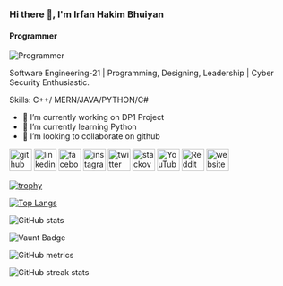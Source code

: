 ### Hi there 👋, I'm Irfan Hakim Bhuiyan
#### Programmer
![Programmer](https://media.licdn.com/dms/image/v2/D5616AQFJ9KXrv6kuQg/profile-displaybackgroundimage-shrink_350_1400/profile-displaybackgroundimage-shrink_350_1400/0/1686908280791?e=1734566400&v=beta&t=xMqHjJBTCulBDQryPukYpNlvLvEC1Xnxck2NGFg07qg)

Software Engineering-21 | Programming, Designing, Leadership | Cyber Security Enthusiastic.

Skills: C++/ MERN/JAVA/PYTHON/C#

- 🔭 I’m currently working on DP1 Project 
- 🌱 I’m currently learning Python 
- 👯 I’m looking to collaborate on github 


[<img src='https://cdn.jsdelivr.net/npm/simple-icons@3.0.1/icons/github.svg' alt='github' height='40'>](https://github.com/https://github.com/irfanAbir1231)  [<img src='https://cdn.jsdelivr.net/npm/simple-icons@3.0.1/icons/linkedin.svg' alt='linkedin' height='40'>](https://www.linkedin.com/in/https://www.linkedin.com/in/irfan-hakim-bhuiyan-a444b91ab//)  [<img src='https://cdn.jsdelivr.net/npm/simple-icons@3.0.1/icons/facebook.svg' alt='facebook' height='40'>](https://www.facebook.com/https://www.facebook.com/irfan.hakimbhuiyan/)  [<img src='https://cdn.jsdelivr.net/npm/simple-icons@3.0.1/icons/instagram.svg' alt='instagram' height='40'>](https://www.instagram.com/https://www.instagram.com/irfanhakimbhuiyan//)  [<img src='https://cdn.jsdelivr.net/npm/simple-icons@3.0.1/icons/twitter.svg' alt='twitter' height='40'>](https://twitter.com/https://x.com/home)  [<img src='https://cdn.jsdelivr.net/npm/simple-icons@3.0.1/icons/stackoverflow.svg' alt='stackoverflow' height='40'>](https://stackoverflow.com/users/https://stackoverflow.com/users/23326803/md-irfan-hakim-bhuiyan-2100421)  [<img src='https://cdn.jsdelivr.net/npm/simple-icons@3.0.1/icons/youtube.svg' alt='YouTube' height='40'>](https://www.youtube.com/channel/https://www.youtube.com/@irfanabir5629)  [<img src='https://cdn.jsdelivr.net/npm/simple-icons@3.0.1/icons/reddit.svg' alt='Reddit' height='40'>](https://www.reddit.com/user/https://www.reddit.com/?rdt=45877)  [<img src='https://cdn.jsdelivr.net/npm/simple-icons@3.0.1/icons/icloud.svg' alt='website' height='40'>](https://irfanabir1231.github.io/)  

[![trophy](https://github-profile-trophy.vercel.app/?username=https://github.com/irfanAbir1231)](https://github.com/ryo-ma/github-profile-trophy)

[![Top Langs](https://github-readme-stats.vercel.app/api/top-langs/?username=https://github.com/irfanAbir1231)](https://github.com/anuraghazra/github-readme-stats)

![GitHub stats](https://github-readme-stats.vercel.app/api?username=https://github.com/irfanAbir1231&show_icons=true&count_private=true)  

![Vaunt Badge](https://api.vaunt.dev/v1/github/entities/https://github.com/irfanAbir1231/contributions?format=svg&private=true)  

![GitHub metrics](https://metrics.lecoq.io/https://github.com/irfanAbir1231)  

![GitHub streak stats](https://streak-stats.demolab.com/?user=https://github.com/irfanAbir1231)  

